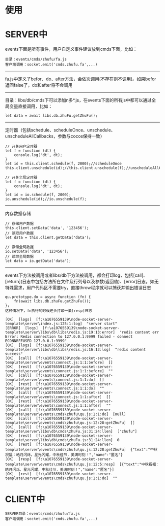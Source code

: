 # 使用

# SERVER中
events下面是所有事件，用户自定义事件建议放到cmds下面，比如：
```
目录：events/cmds/zhufu/fa.js
客户端调用：socket.emit('cmds.zhufu.fa',...)
```
___
fa.js中定义了befor、do、after方法，会依次调用(不存在则不调用)。如果befor返回false了，do和after将不会调用
___
目录：libs/db/cmds下可以添加n多*.js，在events下面的所有js中都可以通过全局变量直接调用，比如：
```
let data = await libs.db.zhuFu.getZhuFu();
```
___
定时器（包括schedule、scheduleOnce、unschedule、unscheduleAllCallbacks，参数与cocos保持一致）
```
// 开关用户定时器
let f = function (dt) {
    console.log('dt', dt);
}
let id = this.client.schedule(f, 2000);//scheduleOnce
this.client.unschedule(id);//this.client.unschedule(f);//unscheduleAllCallbacks

// 开关全局定时器
let f = function (dt) {
    console.log('dt', dt);
}
let id = io.schedule(f, 2000);
io.unschedule(id);//io.unschedule(f);
```
___
内存数据存储
```
// 存储用户数据
this.client.setData('data', '123456');
// 读取用户数据
let data = this.client.getData('data');

// 存储全局数据
io.setData('data', '123456');
// 读取全局数据
let data = io.getData('data');
```
___
events下方法被调用或者libs/db下方法被调用，都会打印log，包括[call]、\[return\](日志中包括方法所在文件及行列号以及参数/返回值)、[error]日志。如无特殊需求，用户代码区不需要try，直接throw程序就可以捕获并输出错误日志
```
qu.prototype.do = async function (fn) {
    fn(await libs.db.zhuFu.getZhuFu());
};
这种情况下，fn执行的时候还会打印一条[resp]日志
```
```
[OK]  [logs]  [f:\a1076559139\node-socket-server-template\server\index.js:125:1:log]  "server start"
[ERROR]  [logs]  [f:\a1076559139\node-socket-server-template\server\libs\db\libs\redis.js:19:13:error]  "redis content err Error: Redis connection to 127.0.0.1:9999 failed - connect ECONNREFUSED 127.0.0.1:9999"
[OK]  [logs]  [f:\a1076559139\node-socket-server-template\server\libs\db\libs\redis.js:16:13:log]  "redis content success"
[OK]  [call]  [f:\a1076559139\node-socket-server-template\server\events\connect.js:1:1:before]  []
[OK]  [rest]  [f:\a1076559139\node-socket-server-template\server\events\connect.js:1:1:before]  ""
[OK]  [call]  [f:\a1076559139\node-socket-server-template\server\events\connect.js:1:1:do]  []
[OK]  [rest]  [f:\a1076559139\node-socket-server-template\server\events\connect.js:1:1:do]  ""
[OK]  [call]  [f:\a1076559139\node-socket-server-template\server\events\connect.js:1:1:after]  []
[OK]  [rest]  [f:\a1076559139\node-socket-server-template\server\events\connect.js:1:1:after]  ""
[OK]  [call]  [f:\a1076559139\node-socket-server-template\server\events\cmds\zhufu\qu.js:1:1:do]  [null]
[OK]  [call]  [f:\a1076559139\node-socket-server-template\server\events\cmds\zhufu\qu.js:12:28:getZhuFu]  []
[OK]  [call]  [f:\a1076559139\node-socket-server-template\server\libs\db\cmds\zhuFu.js:31:24:llen]  ["zhufu"]
[OK]  [rest]  [f:\a1076559139\node-socket-server-template\server\libs\db\cmds\zhuFu.js:31:24:llen]  0
[OK]  [rest]  [f:\a1076559139\node-socket-server-template\server\events\cmds\zhufu\qu.js:12:28:getZhuFu]  {"text":"中秋祝福：皓月闪烁，星光闪耀，中秋佳节，美满时刻！","name":"匿名"}
[OK]  [resp]  [f:\a1076559139\node-socket-server-template\server\events\cmds\zhufu\qu.js:12:5:resp]  [{"text":"中秋祝福：皓月闪烁，星光闪耀，中秋佳节，美满时刻！","name":"匿名"}]
[OK]  [rest]  [f:\a1076559139\node-socket-server-template\server\events\cmds\zhufu\qu.js:1:1:do]  ""
```
# CLIENT中
```
SERVER目录：events/cmds/zhufu/fa.js
客户端调用：socket.emit('cmds.zhufu.fa',...)
```